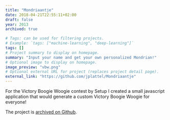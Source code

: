 ```yaml
---
title: "Mondriaantje"
date: 2018-04-21T22:55:11+02:00
draft: false
year: 2013
archived: true 

# Tags: can be used for filtering projects.
# Example: `tags: ["machine-learning", "deep-learning"]`
tags: []
# Project summary to display on homepage.
summary: "Input your name and get your own personalized Mondrian!"
# Optional image to display on homepage.
image_preview: "vbw.png"
# Optional external URL for project (replaces project detail page).
external_link: "https://github.com/jplattel/Mondriaantje"
---
```


For the Victory Boogie Woogie contest by Setup I created a small javascript application that would generate a custom Victory Boogie Woogie for everyone! 

The project is [archived on Github](https://github.com/jplattel/Mondriaantje).